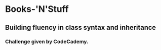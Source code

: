 # Books-'N'Stuff

## Building fluency in class syntax and inheritance

### Challenge given by CodeCademy.
